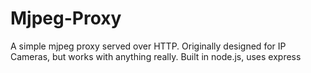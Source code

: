 # Mjpeg-Proxy
A simple mjpeg proxy served over HTTP. Originally designed for IP Cameras, but works with anything really.
Built in node.js, uses express
